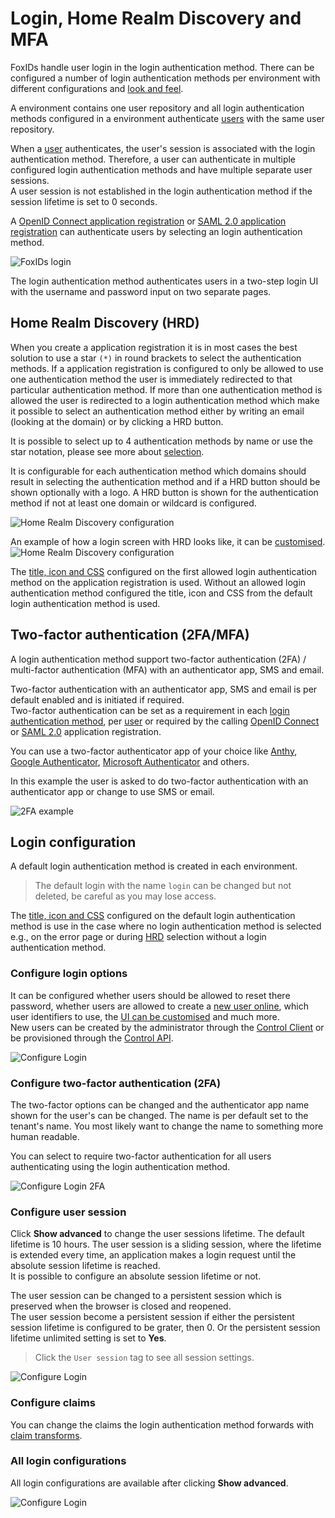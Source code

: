 # Login, Home Realm Discovery and MFA
FoxIDs handle user login in the login authentication method. There can be configured a number of login authentication methods per environment with different configurations and [look and feel](customisation.md).

A environment contains one user repository and all login authentication methods configured in a environment authenticate [users](users.md#internal-users) with the same user repository.

When a [user](users.md#internal-users) authenticates, the user's session is associated with the login authentication method. Therefore, a user can authenticate in multiple configured login authentication methods and have multiple separate user sessions.  
A user session is not established in the login authentication method if the session lifetime is set to 0 seconds.

A [OpenID Connect application registration](app-reg-oidc.md) or [SAML 2.0 application registration](app-reg-saml-2.0.md) can authenticate users by selecting an login authentication method.

![FoxIDs login](images/connections-login.svg)

The login authentication method authenticates users in a two-step login UI with the username and password input on two separate pages.

## Home Realm Discovery (HRD)
When you create a application registration it is in most cases the best solution to use a star `(*)` in round brackets to select the authentication methods. 
If a application registration is configured to only be allowed to use one authentication method the user is immediately redirected to that particular authentication method. 
If more than one authentication method is allowed the user is redirected to a login authentication method which make it possible to select an authentication method either by writing an email (looking at the domain) or by clicking a HRD button.

It is possible to select up to 4 authentication methods by name or use the star notation, please see more about [selection](index.md#selection-by-url).

It is configurable for each authentication method which domains should result in selecting the authentication method and if a HRD button should be shown optionally with a logo. 
A HRD button is shown for the authentication method if not at least one domain or wildcard is configured. 

![Home Realm Discovery configuration](images/configure-login-hrd.png)

An example of how a login screen with HRD looks like, it can be [customised](title-icon-css.md).
![Home Realm Discovery configuration](images/configure-login-hrd-example.png)

The [title, icon and CSS](title-icon-css.md) configured on the first allowed login authentication method on the application registration is used. Without an allowed login authentication method configured the title, icon and CSS from the default login authentication method is used.

## Two-factor authentication (2FA/MFA)
A login authentication method support two-factor authentication (2FA) / multi-factor authentication (MFA) with an authenticator app, SMS and email.

Two-factor authentication with an authenticator app, SMS and email is per default enabled and is initiated if required.  
Two-factor authentication can be set as a requirement in each [login authentication method](login.md#configure-two-factor-authentication-2fa), per [user](users.md#multi-factor-authentication-mfa) or required by the calling [OpenID Connect](app-reg-oidc.md#require-multi-factor-authentication-mfa) or [SAML 2.0](app-reg-saml-2.0.md#require-multi-factor-authentication-mfa) application registration.  

You can use a two-factor authenticator app of your choice like [Anthy](https://authy.com/), [Google Authenticator](https://support.google.com/accounts/answer/1066447), [Microsoft Authenticator](https://www.microsoft.com/en-us/security/mobile-authenticator-app) and others.

In this example the user is asked to do two-factor authentication with an authenticator app or change to use SMS or email.

![2FA example](images/configure-login-2fa-example.png)

## Login configuration
A default login authentication method is created in each environment. 

> The default login with the name `login` can be changed but not deleted, be careful as you may lose access.

The [title, icon and CSS](title-icon-css.md) configured on the default login authentication method is use in the case where no login authentication method is selected e.g., on the error page or during [HRD](#home-realm-discovery-hrd) selection without a login authentication method.

### Configure login options
It can be configured whether users should be allowed to reset there password, whether users are allowed to create a [new user online](users.md#internal-users), which user identifiers to use, the [UI can be customised](title-icon-css.md) and much more.  
New users can be created by the administrator through the [Control Client](control.md#foxids-control-client) or be provisioned through the [Control API](control.md#foxids-control-api).

![Configure Login](images/configure-login.png)

### Configure two-factor authentication (2FA)
The two-factor options can be changed and the authenticator app name shown for the user's can be changed. The name is per default set to the tenant's name. You most likely want to change the name to something more human readable.

You can select to require two-factor authentication for all users authenticating using the login authentication method. 

![Configure Login 2FA](images/configure-login-2fa.png)

### Configure user session
Click **Show advanced** to change the user sessions lifetime. The default lifetime is 10 hours. 
The user session is a sliding session, where the lifetime is extended every time, an application makes a login request until the absolute session lifetime is reached.  
It is possible to configure an absolute session lifetime or not.

The user session can be changed to a persistent session which is preserved when the browser is closed and reopened.  
The user session become a persistent session if either the persistent session lifetime is configured to be grater, then 0. Or the persistent session lifetime unlimited setting is set to **Yes**.

> Click the `User session` tag to see all session settings.

![Configure Login](images/configure-login-session.png)

### Configure claims
You can change the claims the login authentication method forwards with [claim transforms](claim-transform.md).

### All login configurations
All login configurations are available after clicking **Show advanced**.

![Configure Login](images/configure-login-advanced.png)
